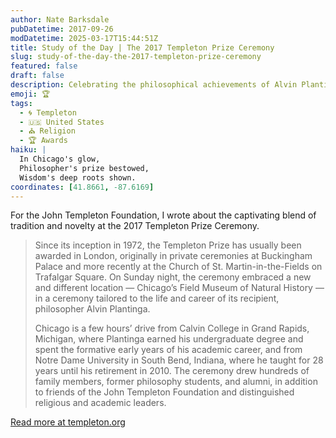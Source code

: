 ```yaml
---
author: Nate Barksdale
pubDatetime: 2017-09-26
modDatetime: 2025-03-17T15:44:51Z
title: Study of the Day | The 2017 Templeton Prize Ceremony
slug: study-of-the-day-the-2017-templeton-prize-ceremony
featured: false
draft: false
description: Celebrating the philosophical achievements of Alvin Plantinga
emoji: 🏆
tags:
  - 🌀 Templeton
  - 🇺🇸 United States
  - ⛪ Religion
  - 🏆 Awards
haiku: |
  In Chicago's glow,  
  Philosopher's prize bestowed,  
  Wisdom's deep roots shown.
coordinates: [41.8661, -87.6169]
---
```


For the John Templeton Foundation, I wrote about the captivating blend of tradition and novelty at the 2017 Templeton Prize Ceremony.

> Since its inception in 1972, the Templeton Prize has usually been awarded in London, originally in private ceremonies at Buckingham Palace and more recently at the Church of St. Martin-in-the-Fields on Trafalgar Square. On Sunday night, the ceremony embraced a new and different location — Chicago’s Field Museum of Natural History — in a ceremony tailored to the life and career of its recipient, philosopher Alvin Plantinga.
>
> Chicago is a few hours’ drive from Calvin College in Grand Rapids, Michigan, where Plantinga earned his undergraduate degree and spent the formative early years of his academic career, and from Notre Dame University in South Bend, Indiana, where he taught for 28 years until his retirement in 2010. The ceremony drew hundreds of family members, former philosophy students, and alumni, in addition to friends of the John Templeton Foundation and distinguished religious and academic leaders.

[Read more at templeton.org](https://www.templeton.org/news/2017-templeton-prize-ceremony)
